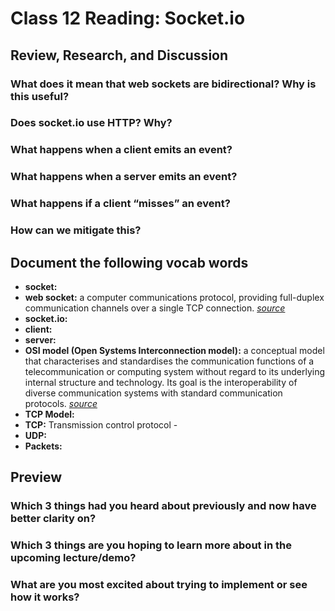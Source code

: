 # Class 12 Reading: Socket.io

## Review, Research, and Discussion

### What does it mean that web sockets are bidirectional? Why is this useful?

### Does socket.io use HTTP? Why?

### What happens when a client emits an event?

### What happens when a server emits an event?

### What happens if a client “misses” an event?

### How can we mitigate this?

## Document the following vocab words

- **socket:**
- **web socket:** a computer communications protocol, providing full-duplex communication channels over a single TCP connection. *[source](https://en.wikipedia.org/wiki/WebSocket)*
- **socket.io:**
- **client:**
- **server:**
- **OSI model (Open Systems Interconnection model):** a conceptual model that characterises and standardises the communication functions of a telecommunication or computing system without regard to its underlying internal structure and technology. Its goal is the interoperability of diverse communication systems with standard communication protocols. *[source](https://en.wikipedia.org/wiki/OSI_model)*
- **TCP Model:**
- **TCP:** Transmission control protocol - 
- **UDP:**
- **Packets:**

## Preview

### Which 3 things had you heard about previously and now have better clarity on?

### Which 3 things are you hoping to learn more about in the upcoming lecture/demo?

### What are you most excited about trying to implement or see how it works?
